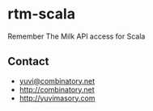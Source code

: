# rtm-scala #
Remember The Milk API access for Scala

## Contact ##
- yuvi@combinatory.net
- http://combinatory.net
- http://yuvimasory.com
